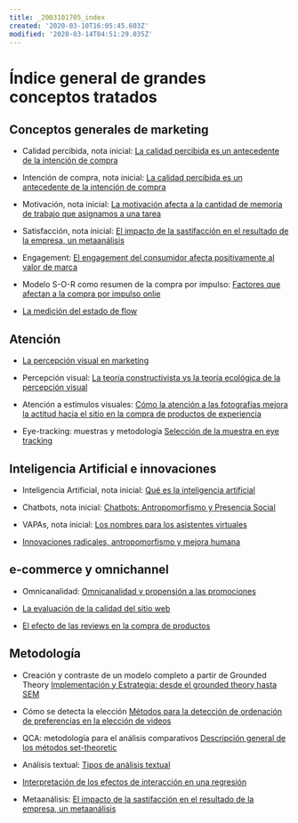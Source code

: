 ```yaml
---
title: _2003101705_index
created: '2020-03-10T16:05:45.603Z'
modified: '2020-03-14T04:51:29.035Z'
---
```


# Índice general de grandes conceptos tratados

## Conceptos generales de marketing

- Calidad percibida, nota inicial: [La calidad percibida es un antecedente de la intención de compra](2003090859_calidad_percibida_intencion_compra.md)

- Intención de compra, nota inicial: [La calidad percibida es un antecedente de la intención de compra](2003090859_calidad_percibida_intencion_compra.md)

- Motivación, nota inicial: [La motivación afecta a la cantidad de memoria de trabajo que asignamos a una tarea](2003101738_motivacion_memoriatrabajo.md)

- Satisfacción, nota inicial: [El impacto de la sastifacción en el resultado de la empresa, un metaanálisis](2005091744_satisfaccionyresultadoempresa.md)

- Engagement: [El engagement del consumidor afecta positivamente al valor de marca](2003170754_engagement_brandequity.md)

- Modelo S-O-R como resumen de la compra por impulso: [Factores que afectan a la compra por impulso onlie](2003190944_compra_por_impulso_online.md)

- [La medición del estado de flow](2003291853_escala_de_flow.md)


## Atención

- [La percepción visual en marketing](2005061045_percepcion_visual_marketing.md)

- Percepción visual: [La teoría constructivista vs la teoría ecológica de la percepción visual](2003161131_unificacion_percepcion_ecologia_construccion.md)

- Atención a estímulos visuales: [Cómo la atención a las fotografías mejora la actitud hacia el sitio en la compra de productos de experiencia](2003210809_atencionfotos_productosexperiencia.md)

- Eye-tracking: muestras y metodología [Selección de la muestra en eye tracking](2003230740_muestras_eyetracking.md)

## Inteligencia Artificial e innovaciones

- Inteligencia Artificial, nota inicial: [Qué es la inteligencia artificial](2004281158_inteligencia_artificial_quees.md)

- Chatbots, nota inicial: [Chatbots: Antropomorfismo y Presencia Social](2003241127_chatbotsycustomercompliance.md)

- VAPAs, nota inicial: [Los nombres para los asistentes virtuales](2004030718_nombresasistentesvirtuales.md)

- [Innovaciones radicales, antropomorfismo y mejora humana](2005021709_radical_innovation_human_enhacements.md)

## e-commerce y omnichannel

- Omnicanalidad: [Omnicanalidad y propensión a las promociones](2003251146_omnicanalidadypropension_promocion.md)

- [La evaluación de la calidad del sitio web](2004040843_evaluacion_rendimiento_sitio_web.md)

- [El efecto de las reviews en la compra de productos](2005031821_efectodelasreviews_compra_productos.md)

## Metodología

- Creación y contraste de un modelo completo a partir de Grounded Theory [Implementación y Estrategia: desde el grounded theory hasta SEM](2003191208_creacion_modelo_grounded_theory.md)

- Cómo se detecta la elección [Métodos para la detección de ordenación de preferencias en la elección de videos](2003200720_revelar_preferencia_porestimulos.md)

- QCA: metodología para el análisis comparativos [Descripción general de los métodos set-theoretic](2003212003_set_theoretic_methods.md)

- Análisis textual: [Tipos de análisis textual](2003250920_textual_analysis.md)

- [Interpretación de los efectos de interacción en una regresión](2005031837_como_explicar_efectos_interaccion.md)

- Metaanálisis: [El impacto de la sastifacción en el resultado de la empresa, un metaanálisis](2005091744_satisfaccionyresultadoempresa.md)